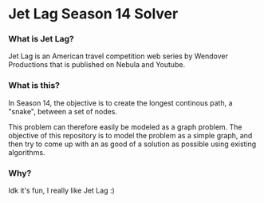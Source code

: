 # Jet Lag Season 14 Solver

### What is Jet Lag?
Jet Lag is an American travel competition web series by Wendover Productions that is published on Nebula and Youtube.

### What is this?
In Season 14, the objective is to create the longest continous path, a "snake", between a set of nodes.

This problem can therefore easily be modeled as a graph problem. The objective of this repository is to model the problem as a simple graph, and then try to come up with an as good of a solution as possible using existing algorithms.

### Why?
Idk it's fun, I really like Jet Lag :)
